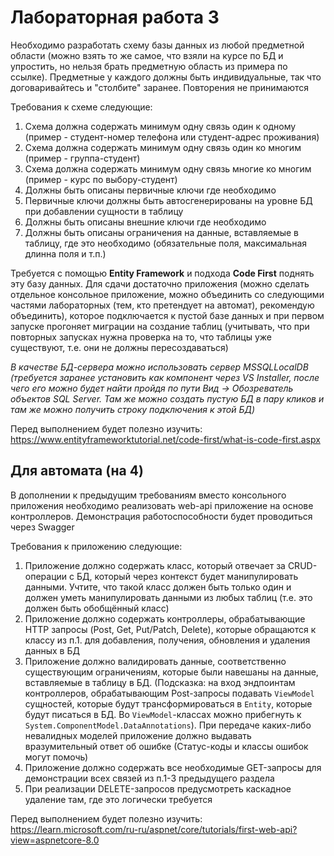 ﻿# Лабораторная работа 3

Необходимо разработать схему базы данных из любой предметной области (можно взять то же самое, 
что взяли на курсе по БД и упростить, но нельзя брать предметную область из примера по ссылке). 
Предметные у каждого должны быть индивидуальные, так что договаривайтесь и "столбите" заранее. 
Повторения не принимаются

Требования к схеме следующие:
1) Схема должна содержать минимум одну связь один к одному 
(пример - студент-номер телефона или студент-адрес проживания)
2) Схема должна содержать минимум одну связь один ко многим 
(пример - группа-студент)
3) Схема должна содержать минимум одну связь многие ко многим 
(пример - курс по выбору-студент)
4) Должны быть описаны первичные ключи где необходимо
5) Первичные ключи должны быть автосгенерированы на уровне БД при добавлении сущности в таблицу
6) Должны быть описаны внешние ключи где необходимо
7) Должны быть описаны ограничения на данные, вставляемые в таблицу, где это необходимо 
(обязательные поля, максимальная длинна поля и т.п.)

Требуется с помощью **Entity Framework** и подхода **Code First** поднять эту базу данных. 
Для сдачи достаточно приложения (можно сделать отдельное консольное приложение, можно объединить 
со следующими частями лабораторных (тем, кто претендует на автомат), рекомендую объединить), 
которое подключается к пустой базе данных и при первом запуске прогоняет миграции на создание 
таблиц (учитывать, что при повторных запусках нужна проверка на то, что таблицы уже существуют, 
т.е. они не должны пересоздаваться)

_В качестве БД-сервера можно использовать сервер MSSQLLocalDB (требуется заранее установить 
как компонент через VS Installer, после чего его можно будет найти пройдя по пути 
Вид -> Обозреватель объектов SQL Server. Там же можно создать пустую БД в пару кликов и 
там же можно получить строку подключения к этой БД)_

Перед выполнением будет полезно изучить:
https://www.entityframeworktutorial.net/code-first/what-is-code-first.aspx

## Для автомата (на 4)
В дополнении к предыдущим требованиям вместо консольного приложения необходимо реализовать web-api 
приложение на основе контроллеров. Демонстрация работоспособности будет проводиться через Swagger

Требования к приложению следующие:
1) Приложение должно содержать класс, который отвечает за CRUD-операции с БД, который 
через контекст будет манипулировать данными. Учтите, что такой класс должен быть только один
и должен уметь манипулировать данными из любых таблиц (т.е. это должен быть обобщённый класс)
2) Приложение должно содержать контроллеры, обрабатывающие HTTP запросы (Post, Get, Put/Patch, Delete), 
которые обращаются к классу из п.1. для добавления, получения, обновления и удаления данных в БД
3) Приложение должно валидировать данные, соответственно существующим ограничениям, которые были 
навешаны на данные, вставляемые в таблицу в БД. (Подсказка: на вход эндпоинтам контроллеров, 
обрабатывающим Post-запросы подавать `ViewModel` сущностей, которые будут трансформироваться в `Entity`, 
которые будут писаться в БД. Во `ViewModel`-классах можно прибегнуть к `System.ComponentModel.DataAnnotations`).
При передаче каких-либо невалидных моделей приложение должно выдавать вразумительный ответ об ошибке 
(Статус-коды и классы ошибок могут помочь)
4) Приложение должно содержать все необходимые GET-запросы для демонстрации всех связей из п.1-3 
предыдущего раздела
5) При реализации DELETE-запросов предусмотреть каскадное удаление там, где это логически требуется

Перед выполнением будет полезно изучить:
https://learn.microsoft.com/ru-ru/aspnet/core/tutorials/first-web-api?view=aspnetcore-8.0